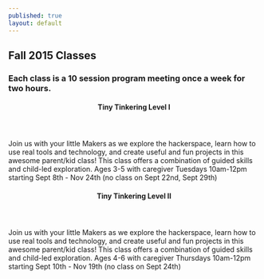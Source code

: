 ```yaml
---
published: true
layout: default
---
```


## Fall 2015 Classes

### Each class is a 10 session program meeting once a week for two hours.

<div class='row'>

<div class='6u'>
<section class='article-list box'>
<article class='box excerpt'>
<header>
<h4>Tiny Tinkering Level I</h4>
</header>
Join us with your little Makers as we explore the hackerspace, learn how to use real tools and
technology, and create useful and fun projects in this awesome parent/kid class! This class offers a 
combination of guided skills and child-led exploration.
Ages 3-5 with caregiver
Tuesdays 10am-12pm
starting Sept 8th - Nov 24th (no class on Sept 22nd, Sept 29th)
</article>

</section>
</div>
<div class='6u'>
<section class='article-list box'>
<article class='box excerpt'>
<header>
<h4>Tiny Tinkering Level II</h4>
</header>
Join us with your little Makers as we explore the hackerspace, learn how to use real tools and
technology, and create useful and fun projects in this awesome parent/kid class! This class offers a 
combination of guided skills and child-led exploration.
Ages 4-6 with caregiver
Thursdays 10am-12pm
starting Sept 10th - Nov 19th (no class on Sept 24th)
</article>

</section>
</div>

</div>

